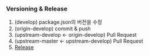 ### Versioning & Release
1. (develop) package.json의 버전을 수정
2. (origin-develop) commit & push
3. (upstream-develop <- origin-develop) Pull Request
4. (upstream-master <- upstream-develop) Pull Request
5. [Release](https://github.com/JAVACAFE-STUDY/community-rewards/releases)
